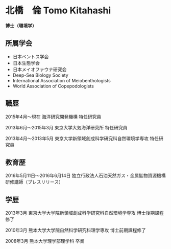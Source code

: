 # 北橋　倫 Tomo Kitahashi
**博士（環境学）**

## 所属学会

- 日本ベントス学会
- 日本生態学会
- 日本メイオファウナ研究会
- Deep-Sea Biology Society
- International Association of Meiobenthologists
- World Association of Copepodologists

## 職歴

2015年4月～現在    海洋研究開発機構    特任研究員

2013年6月～2015年3月    東京大学大気海洋研究所 特任研究員

2013年4月～2013年5月    東京大学新領域創成科学研究科自然環境学専攻    特任研究員

## 教育歴

2016年5月11日〜2016年6月14日    独立行政法人石油天然ガス・金属鉱物資源機構 研修講師（プレスリリース）

## 学歴

2013年3月    東京大学大学院新領域創成科学研究科自然環境学専攻 博士後期課程修了

2010年3月    熊本大学大学院自然科学研究科理学専攻 博士前期課程修了

2008年3月    熊本大学理学部理学科 卒業
